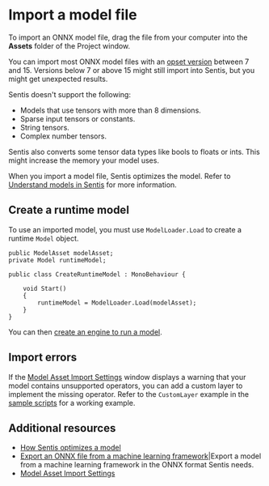 # Import a model file

To import an ONNX model file, drag the file from your computer into the **Assets** folder of the Project window.

You can import most ONNX model files with an [opset version](https://github.com/onnx/onnx/blob/main/docs/Versioning.md#released-versions) between 7 and 15. Versions below 7 or above 15 might still import into Sentis, but you might get unexpected results. 

Sentis doesn't support the following:

- Models that use tensors with more than 8 dimensions.
- Sparse input tensors or constants.
- String tensors.
- Complex number tensors.

Sentis also converts some tensor data types like bools to floats or ints. This might increase the memory your model uses.

When you import a model file, Sentis optimizes the model. Refer to [Understand models in Sentis](models-concept.md) for more information.

## Create a runtime model

To use an imported model, you must use `ModelLoader.Load` to create a runtime `Model` object.

```
public ModelAsset modelAsset;
private Model runtimeModel;

public class CreateRuntimeModel : MonoBehaviour {
    
    void Start()
    {   
        runtimeModel = ModelLoader.Load(modelAsset);
    }    
}

```

You can then [create an engine to run a model](create-an-engine.md).

## Import errors

If the [Model Asset Import Settings](onnx-model-importer-properties.md) window displays a warning that your model contains unsupported operators, you can add a custom layer to implement the missing operator. Refer to the `CustomLayer` example in the [sample scripts](package-samples.md) for a working example.

## Additional resources

- [How Sentis optimizes a model](models-concept.md#how-sentis-optimizes-a-model)
- [Export an ONNX file from a machine learning framework](export-an-onnx-file.md)|Export a model from a machine learning framework in the ONNX format Sentis needs.
- [Model Asset Import Settings](onnx-model-importer-properties.md)
